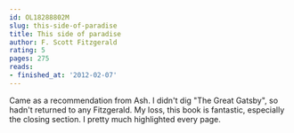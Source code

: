 ```yaml
---
id: OL18288802M
slug: this-side-of-paradise
title: This side of paradise
author: F. Scott Fitzgerald
rating: 5
pages: 275
reads:
- finished_at: '2012-02-07'
---
```

Came as a recommendation from Ash. I didn't dig "The Great Gatsby", so hadn't returned to any Fitzgerald. My loss, this book is fantastic, especially the closing section. I pretty much highlighted every page.
